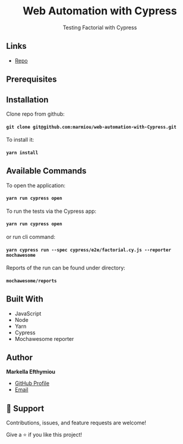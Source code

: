 <h1 align="center">Web Automation with Cypress</h1>

<p align="center">Testing Factorial with Cypress</p>

## Links

- [Repo](https://github.com/marmiou/web-automation-with-Cypress "Web Automation with Cypress Repo")

## Prerequisites
[comment]: <> (Add all installations needed)

## Installation

Clone repo from github:
#### `git clone git@github.com:marmiou/web-automation-with-Cypress.git`

To install it:

#### `yarn install`

## Available Commands

To open the application:
#### `yarn run cypress open`

To run the tests via the Cypress app:
#### `yarn run cypress open`

or run cli command:
#### `yarn cypress run --spec cypress/e2e/factorial.cy.js --reporter mochawesome`

Reports of the run can be found under directory:
#### `mochawesome/reports`
## Built With

- JavaScript
- Node
- Yarn
- Cypress
- Mochawesome reporter

[comment]: <> (Add a reporter)

## Author
**Markella Efthymiou**
- [GitHub Profile](https://github.com/marmiou/ "Markella Efthymiou")
- [Email](mailto:efthymioumarkella@gmail.com?subject=Hi "Hi!")

## 🤝 Support

Contributions, issues, and feature requests are welcome!

Give a ⭐️ if you like this project!